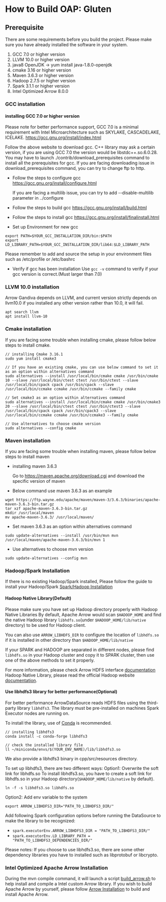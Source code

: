 # How to Build OAP: Gluten

## Prerequisite

There are some requirements before you build the project.
Please make sure you have already installed the software in your system.

1. GCC 7.0 or higher version
2. LLVM 10.0 or higher version
3. java8 OpenJDK -> yum install java-1.8.0-openjdk
4. cmake 3.16 or higher version
5. Maven 3.6.3 or higher version
6. Hadoop 2.7.5 or higher version
7. Spark 3.1.1 or higher version
8. Intel Optimized Arrow 8.0.0

### GCC installation

#### installing GCC 7.0 or higher version

Please note for better performance support, GCC 7.0 is a minimal requirement with Intel Microarchitecture such as SKYLAKE, CASCADELAKE, ICELAKE.
https://gcc.gnu.org/install/index.html

Follow the above website to download gcc.
C++ library may ask a certain version, if you are using GCC 7.0 the version would be libstdc++.so.6.0.28.
You may have to launch ./contrib/download_prerequisites command to install all the prerequisites for gcc.
If you are facing downloading issue in download_prerequisites command, you can try to change ftp to http.

- Follow the steps to configure gcc
https://gcc.gnu.org/install/configure.html

  If you are facing a multilib issue, you can try to add --disable-multilib parameter in ../configure

- Follow the steps to build gcc
https://gcc.gnu.org/install/build.html

- Follow the steps to install gcc
https://gcc.gnu.org/install/finalinstall.html

- Set up Environment for new gcc
```
export PATH=$YOUR_GCC_INSTALLATION_DIR/bin:$PATH
export LD_LIBRARY_PATH=$YOUR_GCC_INSTALLATION_DIR/lib64:$LD_LIBRARY_PATH
```
Please remember to add and source the setup in your environment files such as /etc/profile or /etc/bashrc

- Verify if gcc has been installation
Use `gcc -v` command to verify if your gcc version is correct.(Must larger than 7.0)

### LLVM 10.0 installation

Arrow Gandiva depends on LLVM, and current version strictly depends on llvm10.0 if you installed any other version rather than 10.0, it will fail.
``` shell
apt search llvm
apt install llvm-10
```


### Cmake installation
If you are facing some trouble when installing cmake, please follow below steps to install cmake.

```
// installing Cmake 3.16.1
sudo yum install cmake3

// If you have an existing cmake, you can use below command to set it as an option within alternatives command
sudo alternatives --install /usr/local/bin/cmake cmake /usr/bin/cmake 10 --slave /usr/local/bin/ctest ctest /usr/bin/ctest --slave /usr/local/bin/cpack cpack /usr/bin/cpack --slave /usr/local/bin/ccmake ccmake /usr/bin/ccmake --family cmake

// Set cmake3 as an option within alternatives command
sudo alternatives --install /usr/local/bin/cmake cmake /usr/bin/cmake3 20 --slave /usr/local/bin/ctest ctest /usr/bin/ctest3 --slave /usr/local/bin/cpack cpack /usr/bin/cpack3 --slave /usr/local/bin/ccmake ccmake /usr/bin/ccmake3 --family cmake

// Use alternatives to choose cmake version
sudo alternatives --config cmake
```

### Maven installation

If you are facing some trouble when installing maven, please follow below steps to install maven

- installing maven 3.6.3

  Go to https://maven.apache.org/download.cgi and download the specific version of maven

- Below command use maven 3.6.3 as an example
```
wget https://ftp.wayne.edu/apache/maven/maven-3/3.6.3/binaries/apache-maven-3.6.3-bin.tar.gz
tar xzf apache-maven-3.6.3-bin.tar.gz
mkdir /usr/local/maven
mv apache-maven-3.6.3/ /usr/local/maven/
```

- Set maven 3.6.3 as an option within alternatives command
```
sudo update-alternatives --install /usr/bin/mvn mvn /usr/local/maven/apache-maven-3.6.3/bin/mvn 1
```

- Use alternatives to choose mvn version

```
sudo update-alternatives --config mvn
```

### Hadoop/Spark Installation

If there is no existing Hadoop/Spark installed, Please follow the guide to install your Hadoop/Spark [Spark/Hadoop Installation](./SparkHadoopInstallation.md)

#### Hadoop Native Library(Default)

Please make sure you have set up Hadoop directory properly with Hadoop Native Libraries
By default, Apache Arrow would scan `$HADOOP_HOME` and find the native Hadoop library `libhdfs.so`(under `$HADOOP_HOME/lib/native` directory) to be used for Hadoop client.

You can also use `ARROW_LIBHDFS_DIR` to configure the location of `libhdfs.so` if it is installed in other directory than `$HADOOP_HOME/lib/native`

If your SPARK and HADOOP are separated in different nodes, please find `libhdfs.so` in your Hadoop cluster and copy it to SPARK cluster, then use one of the above methods to set it properly.

For more information, please check
Arrow HDFS interface [documentation](https://github.com/apache/arrow/blob/master/cpp/apidoc/HDFS.md)
Hadoop Native Library, please read the official Hadoop website [documentation](https://hadoop.apache.org/docs/current/hadoop-project-dist/hadoop-common/NativeLibraries.html).

#### Use libhdfs3 library for better performance(Optional)

For better performance ArrowDataSource reads HDFS files using the third-party library `libhdfs3`. The library must be pre-installed on machines Spark Executor nodes are running on.

To install the library, use of [Conda](https://docs.conda.io/en/latest/) is recommended.

```
// installing libhdfs3
conda install -c conda-forge libhdfs3

// check the installed library file
ll ~/miniconda/envs/$(YOUR_ENV_NAME)/lib/libhdfs3.so
```

We also provide a libhdfs3 binary in cpp/src/resources directory.

To set up libhdfs3, there are two different ways:
Option1: Overwrite the soft link for libhdfs.so
To install libhdfs3.so, you have to create a soft link for libhdfs.so in your Hadoop directory(`$HADOOP_HOME/lib/native` by default).

```
ln -f -s libhdfs3.so libhdfs.so
```

Option2:
Add env variable to the system
```
export ARROW_LIBHDFS3_DIR="PATH_TO_LIBHDFS3_DIR/"
```

Add following Spark configuration options before running the DataSource to make the library to be recognized:

* `spark.executorEnv.ARROW_LIBHDFS3_DIR = "PATH_TO_LIBHDFS3_DIR/"`
* `spark.executorEnv.LD_LIBRARY_PATH = "PATH_TO_LIBHDFS3_DEPENDENCIES_DIR/"`

Please notes: If you choose to use libhdfs3.so, there are some other dependency libraries you have to installed such as libprotobuf or libcrypto.


### Intel Optimized Apache Arrow Installation

During the mvn compile command, it will launch a script [build_arrow.sh](../tools/build_arrow.sh) to help install and compile a Intel custom Arrow library.
If you wish to build Apache Arrow by yourself, please follow [Arrow Installation](./ArrowInstallation.md) to build and install Apache Arrow.

